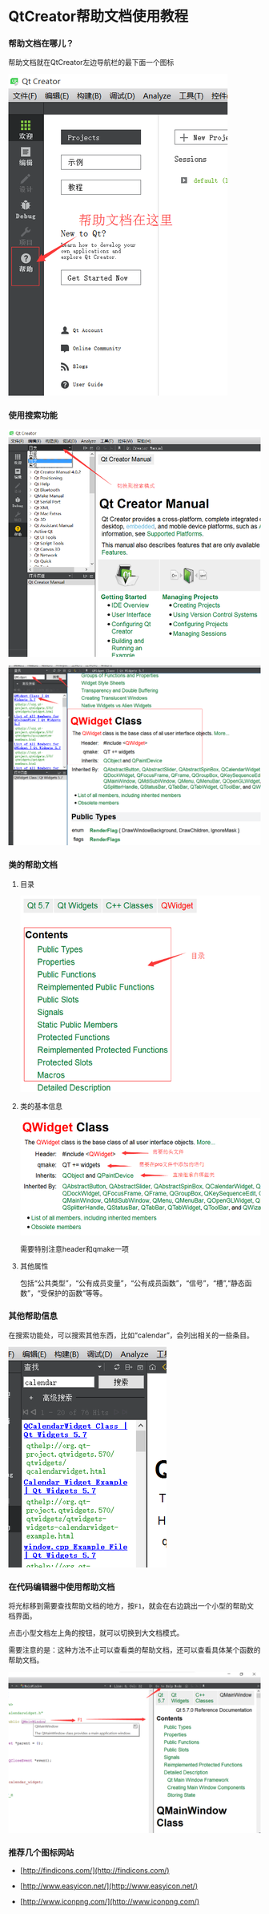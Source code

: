 # QtCreator帮助文档使用教程

### 帮助文档在哪儿？

帮助文档就在QtCreator左边导航栏的最下面一个图标

![1](images/1.png)

### 使用搜索功能

![2](images/2.png)

![3](images/3.png)

### 类的帮助文档

1. 目录
    
    ![4](images/4.png)

1. 类的基本信息

    ![5](images/5.png)

    需要特别注意header和qmake一项

1. 其他属性

    包括“公共类型”，“公有成员变量”，“公有成员函数”，“信号”，“槽”,“静态函数”，“受保护的函数”等等。

### 其他帮助信息

在搜索功能处，可以搜索其他东西，比如“calendar”，会列出相关的一些条目。

![6](images/6.png)

### 在代码编辑器中使用帮助文档

将光标移到需要查找帮助文档的地方，按`F1`，就会在右边跳出一个小型的帮助文档界面。

点击小型文档左上角的按钮，就可以切换到大文档模式。

需要注意的是：这种方法不止可以查看类的帮助文档，还可以查看具体某个函数的帮助文档。

![7](images/7.png)

### 推荐几个图标网站

* [http://findicons.com/](http://findicons.com/)

* [http://www.easyicon.net/](http://www.easyicon.net/)

* [http://www.iconpng.com/](http://www.iconpng.com/)